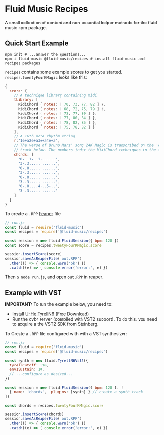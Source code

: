 # Fluid Music Recipes

A small collection of content and non-essential helper methods for the fluid-music npm package.

## Quick Start Example

```shell
npm init # ...answer the questions...
npm i fluid-music @fluid-music/recipes # install fluid-music and recipes packages
```

`recipes` contains some example scores to get you started. `recipes.twentyFourKMagic` looks like this:

```javascript
{
  score: {
    // A technique library containing midi
    tLibrary: [
      MidiChord { notes: [ 70, 73, 77, 82 ] },
      MidiChord { notes: [ 68, 72, 75, 79 ] },
      MidiChord { notes: [ 73, 77, 80 ] },
      MidiChord { notes: [ 77, 80, 84 ] },
      MidiChord { notes: [ 78, 82, 85 ] },
      MidiChord { notes: [ 75, 78, 82 ] }
    ],
    // A 16th note rhythm string
    r:'1e+a2e+a3e+a4e+a',
    // The verse of Bruno Mars' song 24K Magic is transcribed on the 'chords'
    // track below. The numbers index the MidiChord techniques in the tLibrary.
    chords: [
      '0-..1-..2-......',
      '3-.3............',
      '0-.0............',
      '3-.3............',
      '0-.0............',
      '3-.3............',
      '0-.0....4-..5-..',
      '3-.3............'
    ]
  }
}
```

To create a `.RPP` [Reaper](https://reaper.fm) file  

```javascript
// run.js
const fluid = require('fluid-music')
const recipes = require('@fluid-music/recipes')

const session = new fluid.FluidSession({ bpm: 128 })
const score = recipes.twentyFourKMagic.score

session.insertScore(score)
session.saveAsReaperFile('out.RPP')
  .then(() => { console.warn('ok') })
  .catch((e) => { console.error('error:', e) })
```

Then `$ node run.js`, and open `out.RPP` in reaper.


## Example with VST

**IMPORTANT:** To run the example below, you need to:
 - Install [U-He TyrellN6](https://u-he.com/products/tyrelln6/) (Free Download)
 - Run the [cybr server](https://github.com/CharlesHolbrow/cybr) (compiled with VST2 support). To do this, you need to acquire a the VST2 SDK from Steinberg.

To Create a `.RPP` file configured with with a VST synthesizer:

```javascript
// run.js
const fluid = require('fluid-music')
const recipes = require('@fluid-music/recipes')

const synth = new fluid.TyrellN6Vst2({
  tyrellCutoff: 120,
  env1Sustain: 10,
  // ...configure as desired...
})

const session = new fluid.FluidSession({ bpm: 128 }, [ 
  { name: 'chords',  plugins: [synth] } // create a synth track
])

const chords = recipes.twentyFourKMagic.score

session.insertScore(chords)
session.saveAsReaperFile('out.RPP')
  .then(() => { console.warn('ok') })
  .catch((e) => { console.error('error:', e) })
```
